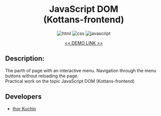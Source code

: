 <h1 align="center">
  JavaScript DOM <br> (Kottans-frontend)
</h1>

<p align="center">
  <img src="https://img.shields.io/badge/-html-red" alt="html">
  <img src="https://img.shields.io/badge/-css-blue" alt="css">
  <img src="https://img.shields.io/badge/-javascript-yellow" alt="javascript">
</p>

<p align="center">
  <a href="https://ik-web.github.io/js-dom/"><< DEMO LINK >></a> 
</p>

## Description:

The parth of page with an interactive menu. Navigation through the menu buttons without reloading the page.  <br>
Practical work on the topic JavaScript DOM (Kottans-frontend)

## Developers

- [Ihor Kuchin](https://github.com/ik-web)
